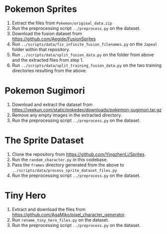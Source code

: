# Pokemon Sprites

1. Extract the files from `Pokemon/original_data.zip`
2. Run the preprocessing script `../preprocess.py` on the dataset.
3. Download the fusion dataset from https://github.com/Aegide/FusionSprites
4. Run `../scripts/data/fix_infinite_fusion_filenames.py` on the `Japeal` folder within that repository.
5. Run `../scripts/data/split_fusion_data.py` on the folder from above and the extracted files from step 1.
6. Run `../scripts/data/split_training_fusion_data.py` on the two training directories resulting from the above.

# Pokemon Sugimori

1. Download and extract the dataset from https://veekun.com/static/pokedex/downloads/pokemon-sugimori.tar.gz
2. Remove any empty images in the extracted directory.
3. Run the preprocessing script `../preprocess.py` on the dataset.

# The Sprite Dataset

1. Clone the repository from https://github.com/YingzhenLi/Sprites. 
2. Run the `random_character.py` in this codebase.
3. Pass the `frames` directory generated from the above to `../scripts/data/process_sprite_dataset_files.py`
4. Run the preprocessing script `../preprocess.py` on the dataset.

# Tiny Hero
1. Extract and download the files from https://github.com/AgaMiko/pixel_character_generator.
2. Run `rename_tiny_hero_files.py` on the dataset.
3. Run the preprocessing script `../preprocess.py` on the dataset.